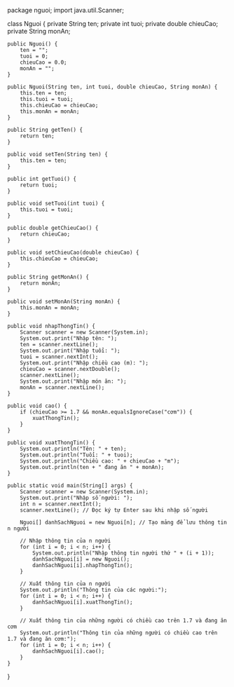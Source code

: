 package nguoi;
import java.util.Scanner;

class Nguoi {
    private String ten;
    private int tuoi;
    private double chieuCao;
    private String monAn;

    public Nguoi() {
        ten = "";
        tuoi = 0;
        chieuCao = 0.0;
        monAn = "";
    }

    public Nguoi(String ten, int tuoi, double chieuCao, String monAn) {
        this.ten = ten;
        this.tuoi = tuoi;
        this.chieuCao = chieuCao;
        this.monAn = monAn;
    }

    public String getTen() {
        return ten;
    }

    public void setTen(String ten) {
        this.ten = ten;
    }

    public int getTuoi() {
        return tuoi;
    }

    public void setTuoi(int tuoi) {
        this.tuoi = tuoi;
    }

    public double getChieuCao() {
        return chieuCao;
    }

    public void setChieuCao(double chieuCao) {
        this.chieuCao = chieuCao;
    }

    public String getMonAn() {
        return monAn;
    }

    public void setMonAn(String monAn) {
        this.monAn = monAn;
    }

    public void nhapThongTin() {
        Scanner scanner = new Scanner(System.in);
        System.out.print("Nhập tên: ");
        ten = scanner.nextLine();
        System.out.print("Nhập tuổi: ");
        tuoi = scanner.nextInt();
        System.out.print("Nhập chiều cao (m): ");
        chieuCao = scanner.nextDouble();
        scanner.nextLine();
        System.out.print("Nhập món ăn: ");
        monAn = scanner.nextLine();
    }

    public void cao() {
        if (chieuCao >= 1.7 && monAn.equalsIgnoreCase("cơm")) {
            xuatThongTin();
        }
    }

    public void xuatThongTin() {
        System.out.println("Tên: " + ten);
        System.out.println("Tuổi: " + tuoi);
        System.out.println("Chiều cao: " + chieuCao + "m");
        System.out.println(ten + " đang ăn " + monAn);
    }

    public static void main(String[] args) {
        Scanner scanner = new Scanner(System.in);
        System.out.print("Nhập số người: ");
        int n = scanner.nextInt();
        scanner.nextLine(); // Đọc ký tự Enter sau khi nhập số người

        Nguoi[] danhSachNguoi = new Nguoi[n]; // Tạo mảng để lưu thông tin n người

        // Nhập thông tin của n người
        for (int i = 0; i < n; i++) {
            System.out.println("Nhập thông tin người thứ " + (i + 1));
            danhSachNguoi[i] = new Nguoi();
            danhSachNguoi[i].nhapThongTin();
        }

        // Xuất thông tin của n người
        System.out.println("Thông tin của các người:");
        for (int i = 0; i < n; i++) {
            danhSachNguoi[i].xuatThongTin();
        }

        // Xuất thông tin của những người có chiều cao trên 1.7 và đang ăn cơm
        System.out.println("Thông tin của những người có chiều cao trên 1.7 và đang ăn cơm:");
        for (int i = 0; i < n; i++) {
            danhSachNguoi[i].cao();
        }
    }
}
